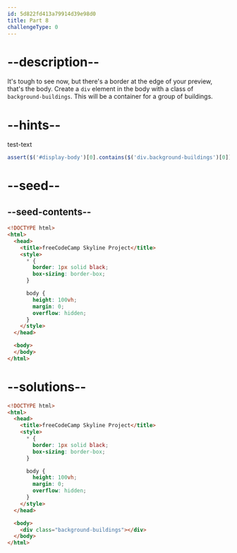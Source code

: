 ```yaml
---
id: 5d822fd413a79914d39e98d0
title: Part 8
challengeType: 0
---
```


# --description--

It's tough to see now, but there's a border at the edge of your preview, that's the body. Create a `div` element in the body with a class of `background-buildings`. This will be a container for a group of buildings.

# --hints--

test-text

```js
assert($('#display-body')[0].contains($('div.background-buildings')[0]));
```

# --seed--

## --seed-contents--

```html
<!DOCTYPE html>
<html>    
  <head>
    <title>freeCodeCamp Skyline Project</title>
    <style>
      * {
        border: 1px solid black;
        box-sizing: border-box;
      }

      body {
        height: 100vh;
        margin: 0;
        overflow: hidden;
      }
    </style>
  </head>

  <body>
  </body>
</html>
```

# --solutions--

```html
<!DOCTYPE html>
<html>    
  <head>
    <title>freeCodeCamp Skyline Project</title>
    <style>
      * {
        border: 1px solid black;
        box-sizing: border-box;
      }

      body {
        height: 100vh;
        margin: 0;
        overflow: hidden;
      }
    </style>
  </head>

  <body>
    <div class="background-buildings"></div>
  </body>
</html>
```